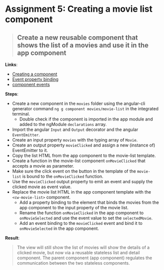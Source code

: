 Assignment 5: Creating a movie list component 
==============================================

> ## Create a new reusable component that shows the list of a movies and use it in the app component

**Links**:
- [Creating a component](https://angular-2-training-book.rangle.io/handout/components/creating_components.html)
- [Event property binding](https://angular-2-training-book.rangle.io/handout/components/app_structure/responding_to_component_events.html)
- [component events](https://angular.io/docs/ts/latest/cookbook/component-communication.html#!#child-to-parent)

**Steps**:
- Create a new component in the `movies` folder using the angular-cli generator command `ng g component movies/movie-list` in the integrated terminal.
  - Double check if the component is imported in the app module and added to the ngModule `declarations` array.
- Import the angular `Input` and `Output` decorator and the angular `EventEmitter`.
- Create an input property `movies` with the typing array of `Movie`.
- Create an output property `movieClicked` and assign a new (instance of) EventEmitter to it.
- Copy the list HTML from the app component to the movie-list template.
- Create a function in the movie-list component `onMovieClicked` that accepts a movie as parameter.
- Make sure the click event on the button in the template of the `movie-list` is bound to the `onMovieClicked` function.
- Use the `movieClicked` output property to emit an event and supply the clicked movie as event value.
- Replace the movie list HTML in the app component template with the `<cw-movie-list>` component.
    - Add a property binding to the element that binds the movies from the app component to the input property of the movie list.
    - Rename the function `onMovieClicked` in the app component to `onMovieSelected` and use the event value to set the `selectedMovie`.
    - Add an event binding to the `movieClicked` event and bind it to `onMovieSelected` in the app component.

**Result**:
> The view will still show the list of movies will show the details of a clicked movie, but now via a reusable stateless list and detail component.
> The parent component (app component) regulates the communication between the two stateless components.